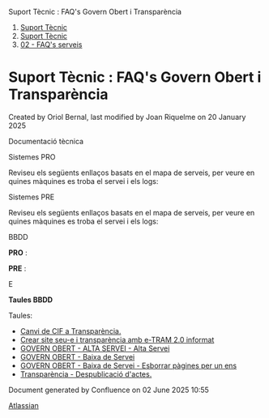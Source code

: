 Suport Tècnic : FAQ's Govern Obert i Transparència  

1.  [Suport Tècnic](index.md)
2.  [Suport Tècnic](13893782.md)
3.  [02 - FAQ's serveis](26313393.md)

Suport Tècnic : FAQ's Govern Obert i Transparència
==================================================

Created by Oriol Bernal, last modified by Joan Riquelme on 20 January 2025

  

Documentació tècnica

  

Sistemes PRO

Reviseu els següents enllaços basats en el mapa de serveis, per veure en quines màquines es troba el servei i els logs:

  

     

Sistemes PRE

Reviseu els següents enllaços basats en el mapa de serveis, per veure en quines màquines es troba el servei i els logs:

  

     

  

  

  

  

  

BBDD

**PRO** :

  

**PRE** :

E

  

**Taules BBDD**

Taules:

*   [Canvi de CIF a Transparència.](118554661.md)
*   [Crear site seu-e i transparència amb e-TRAM 2.0 informat](100009305.md)
*   [GOVERN OBERT - ALTA SERVEI - Alta Servei](GOVERN-OBERT---ALTA-SERVEI---Alta-Servei_100008588.md)
*   [GOVERN OBERT - Baixa de Servei](GOVERN-OBERT---Baixa-de-Servei_113311920.md)
*   [GOVERN OBERT - Baixa de Servei - Esborrar pàgines per un ens](100009914.md)
*   [Transparència - Despublicació d'actes.](118555109.md)

Document generated by Confluence on 02 June 2025 10:55

[Atlassian](http://www.atlassian.com/)
